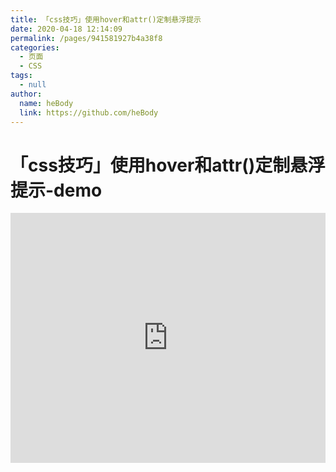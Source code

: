 ```yaml
---
title: 「css技巧」使用hover和attr()定制悬浮提示
date: 2020-04-18 12:14:09
permalink: /pages/941581927b4a38f8
categories: 
  - 页面
  - CSS
tags: 
  - null
author: 
  name: heBody
  link: https://github.com/heBody
---
```

# 「css技巧」使用hover和attr()定制悬浮提示-demo

<iframe height="400" style="width: 100%;" scrolling="no" title="【CSS：行为】使用:hover和attr()定制悬浮提示" src="https://codepen.io/heBody/embed/vYNKNaq?height=400&theme-id=light&default-tab=css,result" frameborder="no" allowtransparency="true" allowfullscreen="true" loading="lazy">
  See the Pen <a href='https://codepen.io/heBody/pen/vYNKNaq'>【CSS：行为】使用:hover和attr()定制悬浮提示</a> by heBody
  (<a href='https://codepen.io/heBody'>@heBody</a>) on <a href='https://codepen.io'>CodePen</a>.
</iframe>

<!-- more -->
